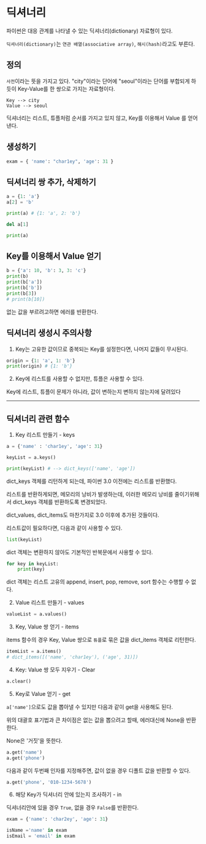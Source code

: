 # 딕셔너리

파이썬은 대응 관계를 나타낼 수 있는 딕셔너리(dictionary) 자료형이 있다.

`딕셔너리(dictionary)`는 `연관 배열(associative array)`, `해시(hash)`라고도 부른다.

## 정의

`사전`이라는 뜻을 가지고 있다. "city"이라는 단어에 "seoul"이라는 단어를 부합되게 하듯이 Key-Value를 한 쌍으로 가지는 자료형이다.

```
Key --> city
Value --> seoul
```

딕셔너리는 리스트, 튜플처럼 순서를 가지고 있지 않고, Key를 이용해서 Value 를 얻어낸다.

## 생성하기

```py
exam = { 'name': "char1ey", 'age': 31 }
```

## 딕셔너리 쌍 추가, 삭제하기

```py
a = {1: 'a'}
a[2] = 'b'

print(a) # {1: 'a', 2: 'b'}

del a[1]

print(a)

```

## Key를 이용해서 Value 얻기

```py
b = {'a': 10, 'b': 3, 3: 'c'}
print(b)
print(b['a'])
print(b['b'])
print(b[3])
# print(b[10])
```

없는 값을 부르려고하면 에러를 반환한다.

## 딕셔너리 생성시 주의사항

1. Key는 고유한 값이므로 중복되는 Key를 설정한다면, 나머지 값들이 무시된다.

```py
origin = {1: 'a', 1: 'b'}
print(origin) # {1: 'b'}
```

2. Key에 리스트를 사용할 수 없지만, 튜플은 사용할 수 있다.

Key에 리스트, 튜플이 문제가 아니라, 값이 변하는지 변하지 않는지에 달려있다

---

## 딕셔너리 관련 함수

1. Key 리스트 만들기 - keys

```py
a = {'name' : 'char1ey', 'age': 31}

keyList = a.keys()

print(keyList) # --> dict_keys(['name', 'age'])
```

dict_keys 객체를 리턴하게 되는데, 파이썬 3.0 이전에는 리스트를 반환했다.

리스트를 반환하게되면, 메모리의 낭비가 발생하는데, 이러한 메모리 낭비를 줄이기위해서 dict_keys 객체를 반환하도록 변경되었다.

dict_values, dict_items도 마찬가지로 3.0 이후에 추가된 것들이다.

리스트값이 필요하다면, 다음과 같이 사용할 수 있다.

```py
list(keyList)
```

dict 객체는 변환하지 않아도 기본적인 반복문에서 사용할 수 있다.

```py
for key in keyList:
    print(key)
```

dict 객체는 리스트 고유의 append, insert, pop, remove, sort 함수는 수행할 수 없다.

2. Value 리스트 만들기 - values

```py
valueList = a.values()
```

3. Key, Value 쌍 얻기 - items

items 함수의 경우 Key, Value 쌍으로 `튜플`로 묶은 값을 dict_items 객체로 리턴한다.

```py
itemList = a.items()
# dict_items([('name', 'char1ey'), ('age', 31)])
```

4. Key: Value 쌍 모두 지우기 - Clear

```py
a.clear()
```

5. Key로 Value 얻기 - get

`a['name']`으로도 값을 뽑아낼 수 있지만 다음과 같이 get을 사용해도 된다.

위의 대괄호 표기법과 큰 차이점은 없는 값을 뽑으려고 할때, 에러대신에 None을 반환한다.

None은 '거짓'을 뜻한다.

```py
a.get('name')
a.get('phone')
```

다음과 같이 두번째 인자를 지정해주면, 값이 없을 경우 디폴트 값을 반환할 수 있다.

```py
a.get('phone', '010-1234-5678')
```

6. 해당 Key가 딕셔너리 안에 있는지 조사하기 - in

딕셔너리안에 있을 경우 `True`, 없을 경우 `False`를 반환한다.

```py
exam = {'name': 'char2ey', 'age': 31}

isName ='name' in exam
isEmail = 'email' in exam
```
